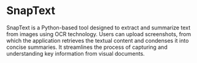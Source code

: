 # SnapText
SnapText is a Python-based tool designed to extract and summarize text from images using OCR technology. Users can upload screenshots, from which the application retrieves the textual content and condenses it into concise summaries. It streamlines the process of capturing and understanding key information from visual documents.
